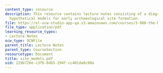 ```yaml
---
content_type: resource
description: This resource contains lecture notes consisting of a diagram showing
  hypothetical models for early archaeological site formation.
file: https://ol-ocw-studio-app-qa.s3.amazonaws.com/courses/3-986-the-human-past-introduction-to-archaeology-fall-2006/229b726ec3f68db5294fcc401da0c90a_site_models.pdf
file_type: application/pdf
learning_resource_types:
- Lecture Notes
ocw_type: OCWFile
parent_title: Lecture Notes
parent_type: CourseSection
resourcetype: Document
title: site_models.pdf
uid: 229b726e-c3f6-8db5-294f-cc401da0c90a
---
```

